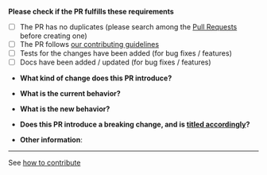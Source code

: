**Please check if the PR fulfills these requirements**

- [ ] The PR has no duplicates (please search among the [Pull Requests](https://github.com/arduino/arduino-cli/pulls)
      before creating one)
- [ ] The PR follows
      [our contributing guidelines](https://arduino.github.io/arduino-cli/latest/CONTRIBUTING/#pull-requests)
- [ ] Tests for the changes have been added (for bug fixes / features)
- [ ] Docs have been added / updated (for bug fixes / features)

* **What kind of change does this PR introduce?**
<!-- Bug fix, feature, docs update, ... -->

- **What is the current behavior?**
<!-- You can also link to an open issue here -->

* **What is the new behavior?**
<!-- if this is a feature change -->

- **Does this PR introduce a breaking change, and is
[titled accordingly](https://arduino.github.io/arduino-cli/latest/CONTRIBUTING/#breaking)?**
<!-- If this PR is merged, will any users need to change their code, command-line invocations, build scripts or data files
when upgrading from an older version of arduino-cli? -->

* **Other information**:
<!-- Any additional information that could help the review process -->

---

See [how to contribute](https://arduino.github.io/arduino-cli/latest/CONTRIBUTING/)
